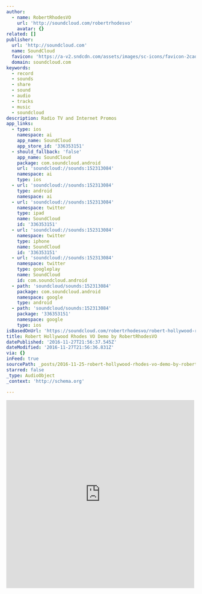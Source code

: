 ```yaml
---
author:
  - name: RobertRhodesVO
    url: 'http://soundcloud.com/robertrhodesvo'
    avatar: {}
related: []
publisher:
  url: 'http://soundcloud.com'
  name: SoundCloud
  favicon: 'https://a-v2.sndcdn.com/assets/images/sc-icons/favicon-2cadd14b.ico'
  domain: soundcloud.com
keywords:
  - record
  - sounds
  - share
  - sound
  - audio
  - tracks
  - music
  - soundcloud
description: Radio TV and Internet Promos
app_links:
  - type: ios
    namespace: ai
    app_name: SoundCloud
    app_store_id: '336353151'
  - should_fallback: 'false'
    app_name: SoundCloud
    package: com.soundcloud.android
    url: 'soundcloud://sounds:152313084'
    namespace: ai
    type: ios
  - url: 'soundcloud://sounds:152313084'
    type: android
    namespace: ai
  - url: 'soundcloud://sounds:152313084'
    namespace: twitter
    type: ipad
    name: SoundCloud
    id: '336353151'
  - url: 'soundcloud://sounds:152313084'
    namespace: twitter
    type: iphone
    name: SoundCloud
    id: '336353151'
  - url: 'soundcloud://sounds:152313084'
    namespace: twitter
    type: googleplay
    name: SoundCloud
    id: com.soundcloud.android
  - path: 'soundcloud/sounds:152313084'
    package: com.soundcloud.android
    namespace: google
    type: android
  - path: 'soundcloud/sounds:152313084'
    package: '336353151'
    namespace: google
    type: ios
isBasedOnUrl: 'https://soundcloud.com/robertrhodesvo/robert-hollywood-rhodes-vo'
title: Robert Hollywood Rhodes VO Demo by RobertRhodesVO
datePublished: '2016-11-27T21:56:37.545Z'
dateModified: '2016-11-27T21:56:36.831Z'
via: {}
inFeed: true
sourcePath: _posts/2016-11-25-robert-hollywood-rhodes-vo-demo-by-robertrhodesvo.md
starred: false
_type: AudioObject
_context: 'http://schema.org'

---
```

<iframe src="https://cdn.embedly.com/widgets/media.html?src=https%3A%2F%2Fw.soundcloud.com%2Fplayer%2F%3Fvisual%3Dtrue%26url%3Dhttp%253A%252F%252Fapi.soundcloud.com%252Ftracks%252F152313084%26show_artwork%3Dtrue&amp;url=https%3A%2F%2Fsoundcloud.com%2Frobertrhodesvo%2Frobert-hollywood-rhodes-vo&amp;image=http%3A%2F%2Fa1.sndcdn.com%2Fimages%2Ffb_placeholder.png%3F1480078461&amp;key=b7d04c9b404c499eba89ee7072e1c4f7&amp;type=text%2Fhtml&amp;schema=soundcloud" width="500" height="500" scrolling="no" frameborder="0" allowfullscreen="" style=""></iframe>